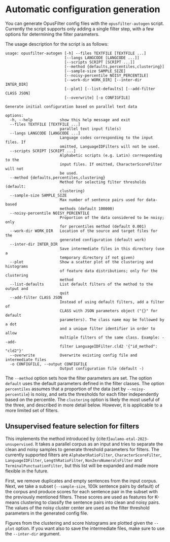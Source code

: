# Automatic configuration generation

You can generate OpusFilter config files with the `opusfilter-autogen`
script. Currently the script supports only adding a single filter
step, with a few options for determining the filter parameters.

The usage description for the script is as follows:
```text
usage: opusfilter-autogen [-h] --files TEXTFILE [TEXTFILE ...]
                          [--langs LANGCODE [LANGCODE ...]]
                          [--scripts SCRIPT [SCRIPT ...]]
                          [--method {defaults,percentiles,clustering}]
                          [--sample-size SAMPLE_SIZE]
                          [--noisy-percentile NOISY_PERCENTILE]
                          [--work-dir WORK_DIR] [--inter-dir INTER_DIR]
                          [--plot] [--list-defaults] [--add-filter CLASS JSON]
                          [--overwrite] [-o CONFIGFILE]

Generate initial configuration based on parallel text data

options:
  -h, --help            show this help message and exit
  --files TEXTFILE [TEXTFILE ...]
                        parallel text input file(s)
  --langs LANGCODE [LANGCODE ...]
                        Language codes corresponding to the input files. If
                        omitted, LanguageIDFilters will not be used.
  --scripts SCRIPT [SCRIPT ...]
                        Alphabetic scripts (e.g. Latin) corresponding to the
                        input files. If omitted, CharacterScoreFilter will not
                        be used.
  --method {defaults,percentiles,clustering}
                        Method for selecting filter thresholds (default:
                        clustering)
  --sample-size SAMPLE_SIZE
                        Max number of sentence pairs used for data-based
                        methods (default 100000)
  --noisy-percentile NOISY_PERCENTILE
                        Proportion of the data considered to be noisy; only
                        for percentiles method (default 0.001)
  --work-dir WORK_DIR   Location of the source and target files for the
                        generated configuration (default work)
  --inter-dir INTER_DIR
                        Save intermediate files in this directory (use a
                        temporary directory if not given)
  --plot                Show a scatter plot of the clustering and histograms
                        of feature data distributions; only for the clustering
                        method
  --list-defaults       List default filters of the method to the output and
                        quit
  --add-filter CLASS JSON
                        Instead of using default filters, add a filter of
                        CLASS with JSON parameters object ("{}" for default
                        parameters). The class name may be followed by a dot
                        and a unique filter identifier in order to allow
                        multiple filters of the same class. Example: --add-
                        filter LanguageIDFilter.cld2 '{"id_method": "cld2"}'
  --overwrite           Overwrite existing config file and intermediate files
  -o CONFIGFILE, --output CONFIGFILE
                        Output configuration file (default -)
```

The `--method` option sets how the filter parameters are set.  The
option `default` uses the default parameters defined in the filter
classes. The option `percentiles` assumes that a proportion of the
data (set by `--noisy-percentile`) is noisy, and sets the thresholds
for each filter independently based on the percentile. The
`clustering` option is likely the most useful of the three, and
described in more detail below. However, it is applicable to a more
limited set of filters.

## Unsupervised feature selection for filters

This implements the method introduced by {cite:t}`aulamo-etal-2023-unsupervised`.
It takes a parallel corpus as an input and tries to separate the clean
and noisy samples to generate threshold parameters for filters. The
currently supported filters are `AlphabetRatioFilter`,
`CharacterScoreFilter`, `LanguageIDFilter`, `LengthRatioFilter`,
`NonZeroNumeralsFilter` and `TerminalPunctuationFilter`, but this list
will be expanded and made more flexible in the future.

First, we remove duplicates and empty sentences from the input
corpus. Next, we take a subset (`--sample-size`, 100k sentence pairs
by default) of the corpus and produce scores for each sentence pair in
the subset with the previously mentioned filters. These scores are
used as features for K-means clustering to classify the sentence pairs
into clean and noisy pairs. The values of the noisy cluster center are
used as the filter threshold parameters in the generated config file.

Figures from the clustering and score histograms are plotted given the
`--plot` option. If you want also to save the intermediate files, make
sure to use the `--inter-dir` argument.
